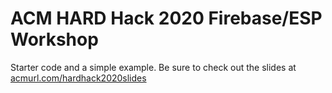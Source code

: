 # ACM HARD Hack 2020 Firebase/ESP Workshop

Starter code and a simple example. Be sure to check out the slides at
[acmurl.com/hardhack2020slides](acmurl.com/hardhack2020slides)

